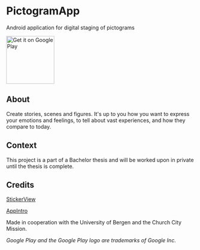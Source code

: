 # PictogramApp
Android application for digital staging of pictograms

<a href='https://play.google.com/store/apps/details?id=com.d24.android.pictogramapp&pcampaignid=MKT-Other-global-all-co-prtnr-py-PartBadge-Mar2515-1'><img width="128" alt='Get it on Google Play' src='https://play.google.com/intl/en_us/badges/images/generic/en_badge_web_generic.png'/></a>

## About
Create stories, scenes and figures. It's up to you how you want to express your emotions and feelings, to tell about vast experiences, and how they compare to today.

## Context
This project is a part of a Bachelor thesis and will be worked upon in private until the thesis is complete.

## Credits
[StickerView](https://github.com/wuapnjie/StickerView)

[AppIntro](https://github.com/apl-devs/AppIntro)

Made in cooperation with the University of Bergen and the Church City Mission.

*Google Play and the Google Play logo are trademarks of Google Inc.*

